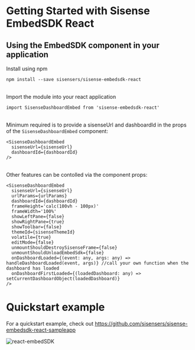 # Getting Started with Sisense EmbedSDK React

## Using the EmbedSDK component in your application

Install using npm
```
npm install --save sisensers/sisense-embedsdk-react
```
\
Import the module into your react application
```
import SisenseDashboardEmbed from 'sisense-embedsdk-react'
```
\
Minimum required is to provide a sisenseUrl and dashboardId in the props of the `SisenseDashboardEmbed` component:

```
<SisenseDashboardEmbed
  sisenseUrl={sisenseUrl}
  dashboardId={dashboardId}
/>
```
\
Other features can be contolled via the component props:

```
<SisenseDashboardEmbed
  sisenseUrl={sisenseUrl}
  urlParams={urlParams}
  dashboardId={dashboardId}
  frameHeight='calc(100vh - 100px)'
  frameWidth='100%'
  showLeftPane={false}
  showRightPane={true}
  showToolbar={false}
  themeId={sisenseThemeId}
  volatile={true}
  editMode={false}
  unmountShouldDestroySisenseFrame={false}
  unmountShouldUnloadEmbedSdk={false}
  onDashboardLoaded={(event: any, args: any) => handleDashboardLoaded(event, args)} //call your own function when the dashboard has loaded
  onDashboardFirstLoaded={(loadedDashboard: any) => setCurrentDashboardObject(loadedDashboard)}
/>
```

# Quickstart example
For a quickstart example, check out https://github.com/sisensers/sisense-embedsdk-react-sampleapp

![react-embedSDK](https://user-images.githubusercontent.com/9842660/232162477-1871de35-25dd-4936-8e31-949180004439.gif)
